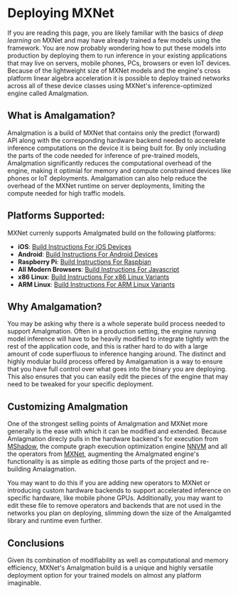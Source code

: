 # Deploying MXNet

If you are reading this page, you are likely familiar with the basics of 
_deep learning_ on MXNet and may have already trained a few models using the framework. 
You are now probably wondering how to put these models into production by deploying 
them to run inference in your existing applications that may live on servers, mobile phones, 
PCs, browsers or even IoT devices. Because of the lightweight size of MXNet models and the 
engine's cross platform linear algebra acceleration it is possible to deploy trained networks 
across all of these device classes using MXNet's inference-optimized engine called Amalgmation.

## What is Amalgamation?

Amalgmation is a build of MXNet that contains only the predict (forward) API along with the corresponding
hardware backend needed to accerelate inference computations on the device it is being built for. By only 
including the parts of the code needed for inference of pre-trained models, Amalgmation significantly
reduces the computational overhead of the engine, making it optimial for memory and compute constrained 
devices like phones or IoT deployments. Amalgamation can also help reduce the overhead of the MXNet runtime 
on server deployments, limiting the compute needed for high traffic models.

## Platforms Supported:

MXNet currenly supports Amalgmated build on the following platforms:

* __iOS__: [Build Instructions For iOS Devices](https://github.com/dmlc/mxnet/tree/master/amalgamation#ios)
* __Android__: [Build Instructions For Android Devices](https://github.com/dmlc/mxnet/tree/master/amalgamation#android)
* __Raspberry Pi__: [Build Instructions For Raspbian](http://mxnet.io/get_started/platforms/raspbian_setup.html)
* __All Modern Browsers__: [Build Instructions For Javascript](https://github.com/dmlc/mxnet/tree/master/amalgamation#javascript)
* __x86 Linux__: [Build Instructions For x86 Linux Variants](https://github.com/dmlc/mxnet/tree/master/amalgamation#how-to-generate-the-amalgamation)
* __ARM Linux__: [Build Instructions For ARM Linux Variants](https://github.com/dmlc/mxnet/tree/master/amalgamation#how-to-generate-the-amalgamation)

## Why Amalgamation?

You may be asking why there is a whole seperate build process needed to support Amalgmation. Often in a
production setting, the engine running model inference will have to be heavily modified to integrate tightly
with the rest of the application code, and this is rather hard to do with a large amount of code superfluous to
inference hanging around. The distinct and highly modular build process offered by Amalgamation is a way to ensure
that you have full control over what goes into the binary you are deploying. This also ensures that you can easily
edit the pieces of the engine that may need to be tweaked for your specific deployment.

## Customizing Amalgmation

One of the strongest selling points of Amalgmation and MXNet more generally is the ease with which it can be modified and extended.
Because Amlagmation direcly pulls in the hardware backend's for execution from [MShadow](https://github.com/dmlc/mshadow/), 
the compute graph execution optimization engine [NNVM](https://github.com/dmlc/nnvm/) and all the operators from 
[MXNet](https://github.com/dmlc/mxnet/tree/master/src/operator), augmenting the Amalgmated engine's functionality is as simple as editing
those parts of the project and re-building Amalagmation.

You may want to do this if you are adding new operators to MXNet or introducing custom hardware backends to support accelerated inference
on specific hardware, like mobile phone GPUs. Additionally, you may want to edit these file to remove operators and backends that are 
not used in the networks you plan on deploying, slimming down the size of the Amalgamted library and runtime even further.

## Conclusions
Given its combination of modifiability as well as computational and memory efficiency, MXNet's Amalgmation build is a unique and highly versatile
deployment option for your trained models on almost any platform imaginable.